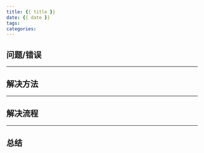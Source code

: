 ```yaml
---
title: {{ title }}
date: {{ date }}
tags:
categories:
---
```



<!-- more -->

## 问题/错误




----------

## 解决方法





----------

## 解决流程





----------

## 总结